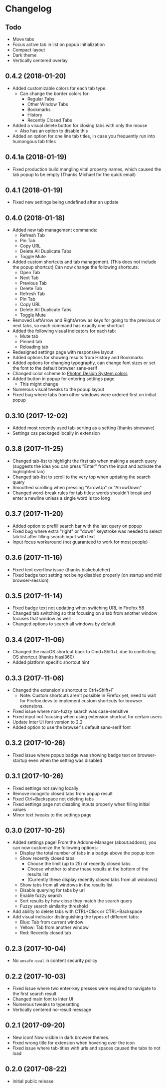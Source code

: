 # Changelog

## Todo

- Move tabs
- Focus active tab in list on popup initialization
- Compact layout
- Dark theme
- Vertically centered overlay

## 0.4.2 (2018-01-20)

- Added customizable colors for each tab type:
  - Can change the border colors for:
    - Regular Tabs
    - Other Window Tabs
    - Bookmarks
    - History
    - Recently Closed Tabs
- Added a visual delete button for closing tabs with only the mouse
  - Also has an option to disable this
- Added an option for one line tab titles, in case you frequently run into humongous tab titles

## 0.4.1a (2018-01-19)

- Fixed production build mangling vital property names, which caused the tab popup to be empty (Thanks Michael for the quick email)

## 0.4.1 (2018-01-19)

- Fixed new settings being undefined after an update

## 0.4.0 (2018-01-18)

- Added new tab management commands:
  - Refresh Tab
  - Pin Tab
  - Copy URL
  - Delete All Duplicate Tabs
  - Toggle Mute
- Added custom shortcuts and tab management. (This does not include the popup shortcut) Can now change the following shortcuts:
  - Open Tab
  - Next Tab
  - Previous Tab
  - Delete Tab
  - Refresh Tab
  - Pin Tab
  - Copy URL
  - Delete All Duplicate Tabs
  - Toggle Mute
- Removed LeftArrow and RightArrow as keys for going to the previous or next tabs, so each command has exactly one shortcut
- Added the following visual indicators for each tab:
  - Mute tab
  - Pinned tab
  - Reloading tab
- Redesigned settings page with responsive layout
- Added options for showing results from History and Bookmarks
- Added options for changing typography, can change font sizes or set the font to the default browser sans-serif
- Changed color scheme to [Photon Design System colors](https://design.firefox.com/photon/visuals/color.html)
- Added button in popup for entering settings page
  - This might change
- Numerous visual tweaks to the popup layout
- Fixed bug where tabs from other windows were ordered first on initial popup

## 0.3.10 (2017-12-02)

- Added most recently used tab-sorting as a setting (thanks sinewave)
- Settings css packaged locally in extension

## 0.3.8 (2017-11-25)

- Changed tab-list to highlight the first tab when making a search query (suggests the idea you can press "Enter" from the input and activate the highlighted tab)
- Changed tab-list to scroll to the very top when updating the search query
- Smoothed scrolling when pressing "ArrowUp" or "ArrowDown"
- Changed word-break rules for tab titles: words shouldn't break and enter a newline unless a single word is too long

## 0.3.7 (2017-11-20)

- Added option to prefill search bar with the last query on popup
- Fixed bug where extra "right" or "down" keystroke was needed to select tab list after filling search input with text
- Input focus workaround (not guaranteed to work for most people)

## 0.3.6 (2017-11-16)

- Fixed text overflow issue (thanks blakebutcher)
- Fixed badge text setting not being disabled properly (on startup and mid browser-session)

## 0.3.5 (2017-11-14)

- Fixed badge text not updating when switching URL in Firefox 58
- Changed tab switching so that focusing on a tab from another window focuses that window as well
- Changed options to search all windows by default

## 0.3.4 (2017-11-06)

- Changed the macOS shortcut back to Cmd+Shift+L due to conflicting OS shortcut (thanks hiasl360)
- Added platform specific shortcut hint

## 0.3.3 (2017-11-06)

- Changed the extension's shortcut to Ctrl+Shift+F
  + Note: Custom shortcuts aren't possible in Firefox yet, need to wait for Firefox devs to implement custom shortcuts for browser extensions.
- Fixed issue where non-fuzzy search was case-sensitive
- Fixed input not focusing when using extension shortcut for certain users
- Update Inter UI font version to 2.2
- Added option to use the browser's default sans-serif font

## 0.3.2 (2017-10-26)

- Fixed issue where popup badge was showing badge text on browser-startup even when the setting was disabled

## 0.3.1 (2017-10-26)

- Fixed settings not saving locally
- Remove incognito closed tabs from popup result
- Fixed Ctrl+Backspace not deleting tabs
- Fixed settings page not disabling inputs properly when filling initial values
- Minor text tweaks to the settings page

## 0.3.0 (2017-10-25)

- Added settings page! From the Addons-Manager (about:addons), you can now customize the following options:
  + Display the total number of tabs in a badge above the popup icon
  + Show recently closed tabs
    - Choose the limit (up to 25) of recently closed tabs
    - Choose whether to show these results at the bottom of the results list
    - (Currently these display recently closed tabs from all windows)
  + Show tabs from all windows in the results list
  + Disable querying for tabs by url
  + Enable fuzzy search
  + Sort results by how close they match the search query
  + Fuzzy search similarity threshold
- Add ability to delete tabs with CTRL+Click or CTRL+Backspace
- Add visual indicator distinguishing the types of different tabs:
  + Blue: Tab from current window
  + Yellow: Tab from another window
  + Red: Recently closed tab

## 0.2.3 (2017-10-04)

- No `unsafe-eval` in content security policy

## 0.2.2 (2017-10-03)

- Fixed issue where two enter-key presses were required to navigate to the first search result
- Changed main font to Inter UI
- Numerous tweaks to typesetting
- Vertically centered no-result message

## 0.2.1 (2017-09-20)

- New icon! Now visible in dark browser themes.
- Fixed wrong title for extension when hovering over the icon
- Fixed issue where tab-titles with urls and spaces caused the tabs to not load

## 0.2.0 (2017-08-22)

- Initial public release
